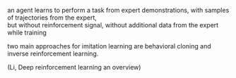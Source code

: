 
an agent learns to perform a task from expert demonstrations, with samples of trajectories from the expert,  
but without reinforcement signal, without additional data from the expert while training

two main approaches for imitation learning are behavioral cloning and inverse reinforcement learning.

(Li, Deep reinforcement learning an overview)
